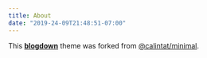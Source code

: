 ```yaml
---
title: About
date: "2019-24-09T21:48:51-07:00"
---
```


This [**blogdown**](https://github.com/rstudio/blogdown) theme was forked from [@calintat/minimal](https://github.com/calintat/minimal.git).

